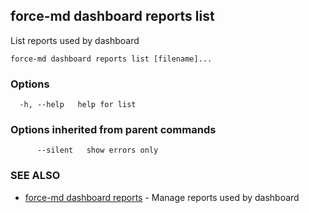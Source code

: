 ## force-md dashboard reports list

List reports used by dashboard

```
force-md dashboard reports list [filename]...
```

### Options

```
  -h, --help   help for list
```

### Options inherited from parent commands

```
      --silent   show errors only
```

### SEE ALSO

* [force-md dashboard reports](force-md_dashboard_reports.md)	 - Manage reports used by dashboard

